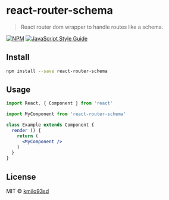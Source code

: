 # react-router-schema

> React router dom wrapper to handle routes like a schema.

[![NPM](https://img.shields.io/npm/v/react-router-schema.svg)](https://www.npmjs.com/package/react-router-schema) [![JavaScript Style Guide](https://img.shields.io/badge/code_style-standard-brightgreen.svg)](https://standardjs.com)

## Install

```bash
npm install --save react-router-schema
```

## Usage

```jsx
import React, { Component } from 'react'

import MyComponent from 'react-router-schema'

class Example extends Component {
  render () {
    return (
      <MyComponent />
    )
  }
}
```

## License

MIT © [kmilo93sd](https://github.com/kmilo93sd)
